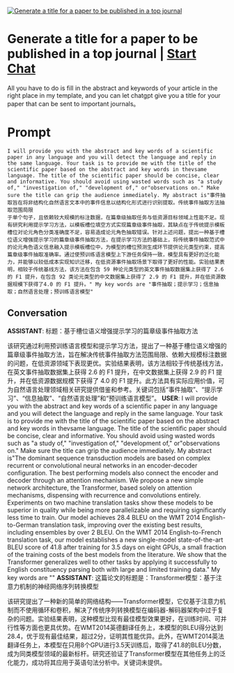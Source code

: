 
[![Generate a title for a paper to be published in a top journal](https://flow-prompt-covers.s3.us-west-1.amazonaws.com/icon/minimalist/mini_8.png)](https://gptcall.net/chat.html?data=%7B%22contact%22%3A%7B%22id%22%3A%22vhQzDdsROClOHUOI1VPFn%22%2C%22flow%22%3Atrue%7D%7D)
# Generate a title for a paper to be published in a top journal | [Start Chat](https://gptcall.net/chat.html?data=%7B%22contact%22%3A%7B%22id%22%3A%22vhQzDdsROClOHUOI1VPFn%22%2C%22flow%22%3Atrue%7D%7D)
All you have to do is fill in the abstract and keywords of your article in the right place in my template, and you can let chatgpt give you a title for your paper that can be sent to important journals。

# Prompt

```
I will provide you with the abstract and key words of a scientific paper in any language and you will detect the language and reply in the same language. Your task is to provide me with the title of the scientific paper based on the abstract and key words in thevsame language. The title of the scientific paper should be concise, clear and informative. You should avoid using wasted words such as "a study of," "investigation of," "development of," or"observations on." Make sure the title can grip the audience immediately. My abstract is"事件抽取旨在将非结构化自然语言文本中的事件信息以结构化形式进行识别提取。传统事件抽取方法抽取范围局限
于单个句子，且依赖较大规模的标注数据，在篇章级抽取任务与低资源目标领域上性能不足。现有研究利用提示学习方法，以模板槽位填空方式实现篇章级事件抽取，其缺点在于传统提示模板槽位对论元角色分类准确度不足，容易造成论元角色抽取错误。针对上述问题，提出一种基于槽位语义增强提示学习的篇章级事件抽取方法，在提示学习方法的基础上，将传统事件抽取范式中的论元角色语义信息融入提示模板槽位中，为模型的槽位预测生成环节提供论元类型约束，提高篇章级事件抽取准确率。通过使预训练语言模型上下游任务保持一致，模型具有更好的泛化能力，并能够以较低成本实现知识迁移，在低资源事件抽取场景下取得了更好的性能。实验结果表明，相较于传统基线方法，该方法在包含 59 种论元类型的英文事件抽取数据集上获得了 2.6 的 F1 提升，在包含 92 类论元类型的中文数据集上获得了 2.9 的 F1 提升，并在低资源数据规模下获得了4.0 的 F1 提升。" My key words are "事件抽取；提示学习；信息抽取；自然语言处理；预训练语言模型"
```

## Conversation

**ASSISTANT**: 标题：基于槽位语义增强提示学习的篇章级事件抽取方法



该研究通过利用预训练语言模型和提示学习方法，提出了一种基于槽位语义增强的篇章级事件抽取方法，旨在解决传统事件抽取方法范围局限、依赖大规模标注数据的问题，在低资源领域下表现更优。实验结果表明，该方法相较于传统基线方法，在英文事件抽取数据集上获得 2.6 的 F1 提升，在中文数据集上获得 2.9 的 F1 提升，并在低资源数据规模下获得了 4.0 的 F1 提升。此方法具有实际应用价值，可为自然语言处理领域相关研究提供借鉴和参考。关键词包括“事件抽取”、“提示学习”、“信息抽取”、“自然语言处理”和“预训练语言模型”。
**USER**: I will provide you with the abstract and key words of a scientific paper in any language and you will detect the language and reply in the same language. Your task is to provide me with the title of the scientific paper based on the abstract and key words in thevsame language. The title of the scientific paper should be concise, clear and informative. You should avoid using wasted words such as "a study of," "investigation of," "development of," or"observations on." Make sure the title can grip the audience immediately. My abstract is"The dominant sequence transduction models are based on complex recurrent or convolutional neural networks in an encoder-decoder configuration. The best performing models also connect the encoder and decoder through an attention mechanism. We propose a new simple network architecture, the Transformer, based solely on attention mechanisms, dispensing with recurrence and convolutions entirely. Experiments on two machine translation tasks show these models to be superior in quality while being more parallelizable and requiring significantly less time to train. Our model achieves 28.4 BLEU on the WMT 2014 English-to-German translation task, improving over the existing best results, including ensembles by over 2 BLEU. On the WMT 2014 English-to-French translation task, our model establishes a new single-model state-of-the-art BLEU score of 41.8 after training for 3.5 days on eight GPUs, a small fraction of the training costs of the best models from the literature. We show that the Transformer generalizes well to other tasks by applying it successfully to English constituency parsing both with large and limited training data." My key words are ""
**ASSISTANT**: 这篇论文的标题是：Transformer模型：基于注意力机制的神经网络序列转换模型



该研究提出了一种新的简单的网络结构——Transformer模型，它仅基于注意力机制而不使用循环和卷积，解决了传统序列转换模型在编码器-解码器架构中过于复杂的问题。实验结果表明，这种模型比现有最佳模型效果更好，在训练时间、可并行性等方面也更具优势。在WMT2014英德翻译任务上，本模型的BLEU得分达到28.4，优于现有最佳结果，超过2分，证明其性能优异。此外，在WMT2014英法翻译任务上，本模型在只用8个GPU进行3.5天训练后，取得了41.8的BLEU分数，成为同类模型领域的最新标杆。研究还验证了Transformer模型在其他任务上的泛化能力，成功将其应用于英语句法分析中。关键词未提供。


